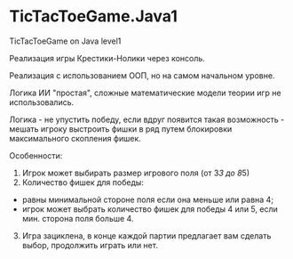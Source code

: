 # TicTacToeGame.Java1
TicTacToeGame on Java level1

Реализация игры Крестики-Нолики через консоль.

Реализация с использованием ООП, но на самом начальном уровне.

Логика ИИ "простая", сложные математические модели теории игр не использовались.

Логика - не упустить победу, если вдруг появится такая возможность
       - мешать игроку выстроить фишки в ряд путем блокировки максимального скопления фишек.
       
Особенности:
1. Игрок может выбирать размер игрового поля (от 3*3 до 8*5)
2. Количество фишек для победы:
  - равны минимальной стороне поля если она меньше или равна 4;
  - игрок может выбрать количество фишек для победы 4 или 5, если мин. сторона поля больше 4.
3. Игра зациклена, в конце каждой партии предлагает вам сделать выбор, продолжить играть или нет.  

